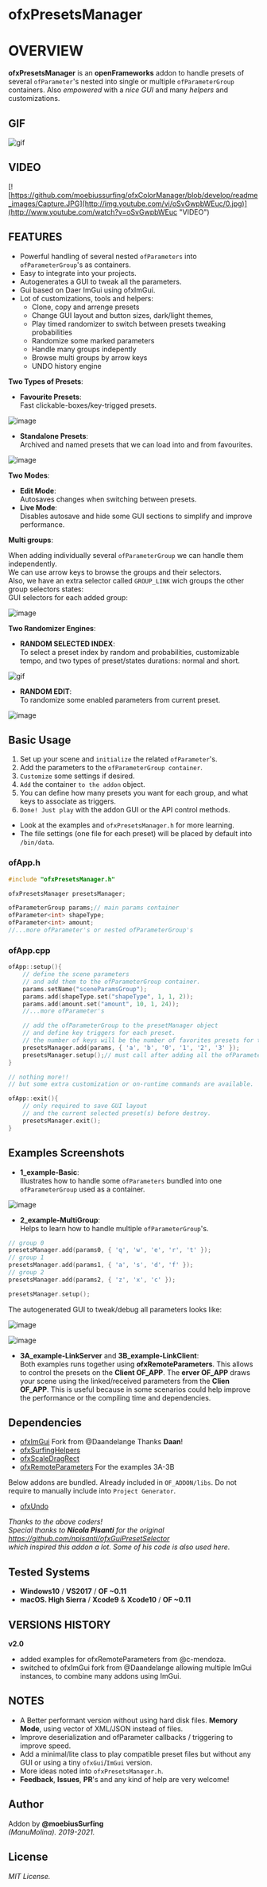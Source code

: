 ofxPresetsManager
=============================

# OVERVIEW
**ofxPresetsManager** is an **openFrameworks** addon to handle presets of several `ofParameter`'s nested into single or multiple `ofParameterGroup` containers. Also *empowered* with a *nice GUI* and many *helpers* and customizations.

## GIF
![gif](/readme_images/Capture_ofxPresetsManager.gif?raw=true "gif")  

## VIDEO
[![https://github.com/moebiussurfing/ofxColorManager/blob/develop/readme_images/Capture.JPG](http://img.youtube.com/vi/oSvGwpbWEuc/0.jpg)](http://www.youtube.com/watch?v=oSvGwpbWEuc "VIDEO")

## FEATURES
- Powerful handling of several nested `ofParameters` into `ofParameterGroup`'s as containers.
- Easy to integrate into your projects.
- Autogenerates a GUI to tweak all the parameters.
- Gui based on Daer ImGui using ofxImGui.
- Lot of customizations, tools and helpers:  
  * Clone, copy and arrenge presets
  * Change GUI layout and button sizes, dark/light themes, 
  * Play timed randomizer to switch between presets tweaking probabilities
  * Randomize some marked parameters
  * Handle many groups indepently
  * Browse multi groups by arrow keys
  * UNDO history engine

**Two Types of Presets**:  
* **Favourite Presets**:  
Fast clickable-boxes/key-trigged presets.  

![image](/readme_images/Capture_favourites.PNG?raw=true "image")  
* **Standalone Presets**:  
Archived and named presets that we can load into and from favourites.  

![image](/readme_images/Capture_standalone.PNG?raw=true "image")  


**Two Modes**: 
* **Edit Mode**:  
Autosaves changes when switching between presets.  
* **Live Mode**:  
Disables autosave and hide some GUI sections to simplify and improve performance.   

**Multi groups**:  

When adding individually several `ofParameterGroup` we can handle them independently.  
We can use arrow keys to browse the groups and their selectors.  
Also, we have an extra selector called `GROUP_LINK` wich groups the other group selectors states:  
GUI selectors for each added group:  

![image](/readme_images/Capture_multigroupSelectors.PNG?raw=true "image")  

**Two Randomizer Engines**: 
* **RANDOM SELECTED INDEX**:  
To select a preset index by random and probabilities, customizable tempo, and two types of preset/states durations: normal and short. 

![gif](/readme_images/Capture_randomizer1.gif?raw=true "gif")  

* **RANDOM EDIT**:  
To randomize some enabled parameters from current preset.  

![image](/readme_images/Capture_randomizer2.PNG?raw=true "image")  

## Basic Usage
1. Set up your scene and `initialize` the related ```ofParameter```'s.
2. Add the parameters to the ```ofParameterGroup container```.
3. ```Customize``` some settings if desired.
4. ```Add``` the container ```to the addon``` object. 
5. You can define how many presets you want for each group, and what keys to associate as triggers.
6. ```Done! Just play``` with the addon GUI or the API control methods.  
- Look at the examples and ```ofxPresetsManager.h``` for more learning.  
- The file settings (one file for each preset) will be placed by default into ```/bin/data```.

### ofApp.h
```.cpp
#include "ofxPresetsManager.h"

ofxPresetsManager presetsManager;

ofParameterGroup params;// main params container
ofParameter<int> shapeType;
ofParameter<int> amount;
//...more ofParameter's or nested ofParameterGroup's
```

### ofApp.cpp
```.cpp
ofApp::setup(){
	// define the scene parameters 
	// and add them to the ofParameterGroup container. 
	params.setName("sceneParamsGroup");	
	params.add(shapeType.set("shapeType", 1, 1, 2));
	params.add(amount.set("amount", 10, 1, 24));
	//...more ofParameter's

	// add the ofParameterGroup to the presetManager object
	// and define key triggers for each preset. 
	// the number of keys will be the number of favorites presets for the added group.
	presetsManager.add(params, { 'a', 'b', '0', '1', '2', '3' });
	presetsManager.setup();// must call after adding all the ofParameterGroup(s)
}

// nothing more!!
// but some extra customization or on-runtime commands are available.

ofApp::exit(){
	// only required to save GUI layout 
	// and the current selected preset(s) before destroy.
	presetsManager.exit();
}
```

## Examples Screenshots

* **1_example-Basic**:  
Illustrates how to handle some ```ofParameters``` bundled into one ```ofParameterGroup``` used as a container.  

![image](/readme_images/Capture-example-Basic.PNG?raw=true "image")  

* **2_example-MultiGroup**:  
Helps to learn how to handle multiple `ofParameterGroup`'s.  
```.cpp
// group 0
presetsManager.add(params0, { 'q', 'w', 'e', 'r', 't' });
// group 1
presetsManager.add(params1, { 'a', 's', 'd', 'f' });
// group 2
presetsManager.add(params2, { 'z', 'x', 'c' });

presetsManager.setup();
```
The autogenerated GUI to tweak/debug all parameters looks like:  

![image](/readme_images/Capture_multigroupParams.PNG?raw=true "image")  
  
![image](/readme_images/Capture-example-MultiGroup.PNG?raw=true "image")  

* **3A_example-LinkServer** and **3B_example-LinkClient**:  
Both examples runs together using **ofxRemoteParameters**. This allows to control the presets on the **Client OF_APP**. The **erver OF_APP** draws your scene using the linked/received parameters from the **Clien OF_APP**. This is useful because in some scenarios could help improve the performance or the compiling time and dependencies.

## Dependencies
* [ofxImGui](https://github.com/Daandelange/ofxImGui/tree/jvcleave)  Fork from @Daandelange Thanks **Daan**!
* [ofxSurfingHelpers](https://github.com/moebiussurfing/ofxSurfingHelpers)  
* [ofxScaleDragRect](https://github.com/moebiussurfing/ofxScaleDragRect)
* [ofxRemoteParameters](https://github.com/c-mendoza/ofxRemoteParameters)  For the examples 3A-3B

Below addons are bundled. Already included in `OF_ADDON/libs`. Do not require to manually include into `Project Generator`.  
* [ofxUndo](https://github.com/nariakiiwatani/ofxUndo)

*Thanks to the above coders!*  
*Special thanks to **Nicola Pisanti** for the original  
https://github.com/npisanti/ofxGuiPresetSelector  
which inspired this addon a lot. Some of his code is also used here.*

## Tested Systems
- **Windows10** / **VS2017** / **OF ~0.11**
- **macOS. High Sierra** / **Xcode9** & **Xcode10** / **OF ~0.11**

## VERSIONS HISTORY
**v2.0**
* added examples for ofxRemoteParameters from @c-mendoza.
* switched to ofxImGui fork from @Daandelange allowing multiple ImGui instances, to combine many addons using ImGui.

## NOTES
* A Better performant version without using hard disk files. **Memory Mode**, using vector of XML/JSON instead of files.
* Improve deserialization and ofParameter callbacks / triggering to improve speed.
* Add a minimal/lite class to play compatible preset files but without any GUI or using a tiny ```ofxGui```/```ImGui``` version.
* More ideas noted into ```ofxPresetsManager.h```.   
* **Feedback**, **Issues**, **PR**'s and any kind of help are very welcome!

## Author
Addon by **@moebiusSurfing**  
*(ManuMolina). 2019-2021.*

## License
*MIT License.*